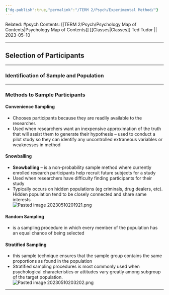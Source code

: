 ```yaml
---
{"dg-publish":true,"permalink":"/TERM 2/Psych/Experimental Method/"}
---
```


Related: #psych
Contents: [[TERM 2/Psych/Psychology Map of Contents\|Psychology Map of Contents]]
[[Classes\|Classes]]
Ted Tudor || 2023-05-10
***

## Selection of Participants
---
### Identification of Sample and Population
--- 
### Methods to Sample Participants
#### Convenience Sampling
- Chooses participants because they are readily available to the researcher. 
- Used when researchers want an inexpensive approximation of the truth that will assist them to generate their hypothesis – used to conduct a pilot study so they can identify any uncontrolled extraneous variables or weaknesses in method


#### Snowballing

- **Snowballing** – is a non-probability sample method where currently enrolled research participants help recruit future subjects for a study
- Used when researchers have difficulty finding participants for their study
- Typically occurs on hidden populations (eg criminals, drug dealers, etc). Hidden population tend to be closely connected and share same interests  
![Pasted image 20230510201921.png](/img/user/Pasted%20image%2020230510201921.png)


#### **Random Sampling**
- is a sampling procedure in which every member of the population has an equal chance of being selected

#### Stratified Sampling
- this sample technique ensures that the sample group contains the same proportions as found in the population
- Stratified sampling procedures is most commonly used when psychological characteristics or attitudes vary greatly among subgroup of the target population.  
![Pasted image 20230510203202.png](/img/user/Pasted%20image%2020230510203202.png)






---
 
